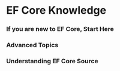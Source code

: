 # EF Core Knowledge

### If you are new to EF Core, Start Here


### Advanced Topics


### Understanding EF Core Source

